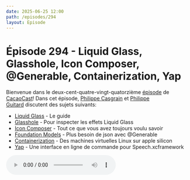 ```yaml
---
date: 2025-06-25 12:00
path: /episodes/294
layout: Episode
---
```

# Épisode 294 - Liquid Glass, Glasshole, Icon Composer, @Generable, Containerization, Yap
<p>Bienvenue dans le deux-cent-quatre-vingt-quatorzi&egrave;me&nbsp;<a href="https://archive.org/download/cacaocast/cacaocast_294.mp3" title="CacaoCast Episode 294">épisode</a> de <a href="https://mastodon.world/@cacaocast" title="CacaoCast sur Mastodon.world">CacaoCast</a>! Dans cet épisode, <a href="https://mastodon.social/@philippec" title="Philippe Casgrain sur Mastodon.social">Philippe Casgrain</a> et <a href="https://mastodon.social/@philippeguitard" title="Philippe Guitard sur Mastodon.social">Philippe Guitard</a> discutent des sujets suivants:</p>
<ul>
    <li><a href="https://developer.apple.com/documentation/technologyoverviews/adopting-liquid-glass" title="Liquid Glass">Liquid Glass</a> - Le guide</li>
    <li><a href="https://mastodon.design/@rafa/114694124801938130" title="Glasshole">Glasshole</a> - Pour inspecter les effets Liquid Glass</li>
    <li><a href="https://micro.virtualsanity.com/2025/06/20/icon-composer-notes.html" title="Icon Composer">Icon Composer</a> - Tout ce que vous avez toujours voulu savoir</li>
    <li><a href="https://developer.apple.com/videos/play/wwdc2025/286" title="Foundation Models">Foundation Models</a> - Plus besoin de json avec @Generable</li>
    <li><a href="https://github.com/apple/containerization" title="Containerization">Containerization</a> - Des machines virtuelles Linux sur apple silicon</li>
    <li><a href="https://github.com/finnvoor/yap" title="Yap">Yap</a> - Une interface en ligne de commande pour Speech.xcframework</li>
</ul>
<p><audio controls><source src="https://archive.org/download/cacaocast/cacaocast_294.mp3" type="audio/mpeg"><source src="https://archive.org/download/cacaocast/cacaocast_294.mp3" type="audio/mp4">Votre navigateur ne supporte pas l'élément audio / Your browser does not support the audio element.</audio></p>
